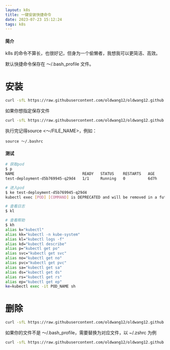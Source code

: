 ```yaml
---
layout: k8s
title: 一键安装快捷命令
date: 2023-07-23 15:12:24
tags: k8s
---
```


#### 简介

k8s 的命令不算长，也很好记，但身为一个偷懒者，我想我可以更简洁、高效。

默认快捷命令保存在 ～/.bash_profile 文件。
# 安装
```sh
curl -sfL https://raw.githubusercontent.com/oldwang12/oldwang12.github.io/master/source/shells/k8s_alias_install.sh.sh | sh -
```

如果你想指定保存文件

```sh
curl -sfL https://raw.githubusercontent.com/oldwang12/oldwang12.github.io/master/source/shells/k8s_alias_install.sh.sh | bash -s ~/.zshrc
```

执行完记得source <～/FILE_NAME>，例如：

```
source ～/.bashrc
```

#### 测试

```sh
# 获取pod
$ p
NAME                              READY   STATUS    RESTARTS   AGE
test-deployment-d5b769945-q29d4   1/1     Running   0          6d7h

# 进入pod
$ ke test-deployment-d5b769945-q29d4
kubectl exec [POD] [COMMAND] is DEPRECATED and will be removed in a future version. Use kubectl exec [POD] -- [COMMAND] instead.

# 查看日志
$ kl

# 查看帮助
$ kh
alias k="kubectl"
alias kk="kubectl -n kube-system"
alias kl="kubectl logs -f"
alias kd="kubectl describe"
alias p="kubectl get po"
alias svc="kubectl get svc"
alias no="kubectl get no"
alias pvc="kubectl get pvc"
alias sa="kubectl get sa"
alias ds="kubectl get ds"
alias rs="kubectl get rs"
alias ep="kubectl get ep"
ke=kubectl exec -it POD_NAME sh
```


# 删除
```sh
curl -sfL https://raw.githubusercontent.com/oldwang12/oldwang12.github.io/master/source/shells/k8s_alias_uninstall.sh.sh | sh -
```

如果你的文件不是 ～/.bash_profile，需要替换为对应文件，以 ~/.zshrc 为例

```sh
curl -sfL https://raw.githubusercontent.com/oldwang12/oldwang12.github.io/master/source/shells/k8s_alias_uninstall.sh.sh | bash -s ~/.zshrc
```